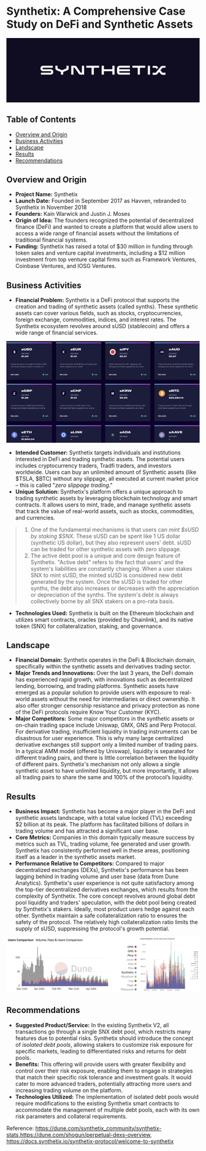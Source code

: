 # Synthetix: A Comprehensive Case Study on DeFi and Synthetic Assets
![snxlogo](snxlogo.png)
## Table of Contents
- [Overview and Origin](#overview-and-origin)
- [Business Activities](#business-activities)
- [Landscape](#landscape)
- [Results](#results)
- [Recommendations](#recommendations)

## Overview and Origin

- **Project Name:** Synthetix
- **Launch Date:** Founded in September 2017 as Havven, rebranded to Synthetix in November 2018
- **Founders:** Kain Warwick and Justin J. Moses
- **Origin of Idea:** The founders recognized the potential of decentralized finance (DeFi) and wanted to create a platform that would allow users to access a wide range of financial assets without the limitations of traditional financial systems.
- **Funding:** Synthetix has raised a total of $30 million in funding through token sales and venture capital investments, including a $12 million investment from top venture capital firms such as Framework Ventures, Coinbase Ventures, and IOSG Ventures.

## Business Activities

- **Financial Problem:** Synthetix is a DeFi protocol that supports the creation and trading of synthetic assets (called synths). These synthetic assets can cover various fields, such as stocks, cryptocurrencies, foreign exchange, commodities, indices, and interest rates. The Synthetix ecosystem revolves around sUSD (stablecoin) and offers a wide range of financial services.

![offering](offering.png)

- **Intended Customer:** Synthetix targets individuals and institutions interested in DeFi and trading synthetic assets. The potential users includes cryptocurrency traders, Tradfi traders, and investors worldwide. Users can buy an unlimited amount of Synthetic assets (like $TSLA, $BTC) without any slippage, all executed at current market price – this is called "*zero slippage trading*."
- **Unique Solution:** Synthetix's platform offers a unique approach to trading synthetic assets by leveraging blockchain technology and smart contracts. It allows users to mint, trade, and manage synthetic assets that track the value of real-world assets, such as stocks, commodities, and currencies. 
>1. One of the fundamental mechanisms is that users can *mint $sUSD by staking $SNX*. These sUSD can be spent like 1 US dollar (synthetic US dollar), but they also represent users' debt. sUSD can be traded for other synthetic assets with zero slippage. 
>2. The active debt pool is a unique and core design feature of Synthetix. "Active debt" refers to the fact that users' and the system's liabilities are constantly changing. When a user stakes SNX to mint sUSD, the minted sUSD is considered new debt generated by the system. Once the sUSD is traded for other synths, the debt also increases or decreases with the appreciation or depreciation of the synths. The system's debt is always collectively borne by all SNX stakers on a pro-rata basis. 
- **Technologies Used:** Synthetix is built on the Ethereum blockchain and utilizes smart contracts, oracles (provided by Chainlink), and its native token (SNX) for collateralization, staking, and governance.

## Landscape

- **Financial Domain:** Synthetix operates in the DeFi & Blockchain domain, specifically within the synthetic assets and derivatives trading sector.
- **Major Trends and Innovations:** Over the last 3 years, the DeFi domain has experienced rapid growth, with innovations such as decentralized lending, borrowing, and trading platforms. Synthetic assets have emerged as a popular solution to provide users with exposure to real-world assets without the need for intermediaries or direct ownership. It also offer stronger censorship resistance and privacy protection as none of the DeFi protocols require Know Your Customer (KYC).
- **Major Competitors:** Some major competitors in the synthetic assets or on-chain trading space include Uniswap, GMX, GNS and Perp Protocol. For derivative trading, insufficient liquidity in trading instruments can be disastrous for user experience. This is why many large centralized derivative exchanges still support only a limited number of trading pairs. In a typical AMM model (offered by Uniswap), liquidity is separated for different trading pairs, and there is little correlation between the liquidity of different pairs. Synthetix's mechanism not only allows a single synthetic asset to have unlimited liquidity, but more importantly, it allows all trading pairs to share the same and 100% of the protocol’s liquidity.

## Results

- **Business Impact:** Synthetix has become a major player in the DeFi and synthetic assets landscape, with a total value locked (TVL) exceeding $2 billion at its peak. The platform has facilitated billions of dollars in trading volume and has attracted a significant user base.
- **Core Metrics:** Companies in this domain typically measure success by metrics such as TVL, trading volume, fee generated and user growth. Synthetix has consistently performed well in these areas, positioning itself as a leader in the synthetic assets market.
- **Performance Relative to Competitors:** Compared to major decentralized exchanges (DEXs), Synthetix's performance has been lagging behind in trading volume and user base (data from Dune Analytics). Synthetix's user experience is not quite satisfactory among the top-tier decentralized derivatives exchanges, which results from the complexity of Synthetix. The core concept revolves around global debt pool liquidity and traders' speculation, with the debt pool being created by Synthetix's stakers. Ideally, most product users hedge against each other. Synthetix maintain a safe collateralization ratio to ensures the safety of the protocol. The relatively high collateralization ratio limits the supply of sUSD, suppressing the protocol's growth potential.

![dune1](dune.png)
## Recommendations

- **Suggested Product/Service:** In the existing Synthetix V2, all transactions go through a single SNX debt pool, which restricts many features due to potential risks. Synthetix should introduce the concept of *isolated debt pools*, allowing stakers to customize risk exposure for specific markets, leading to differentiated risks and returns for debt pools. 
- **Benefits:** This offering will provide users with greater flexibility and control over their risk exposure, enabling them to engage in strategies that match their specific risk tolerance and investment goals. It would cater to more advanced traders, potentially attracting more users and increasing trading volume on the platform. 
- **Technologies Utilized:** The implementation of isolated debt pools would require modifications to the existing Synthetix smart contracts to accommodate the management of multiple debt pools, each with its own risk parameters and collateral requirements. 

Reference: https://dune.com/synthetix_community/synthetix-stats,https://dune.com/shogun/perpetual-dexs-overview, https://docs.synthetix.io/synthetix-protocol/welcome-to-synthetix
